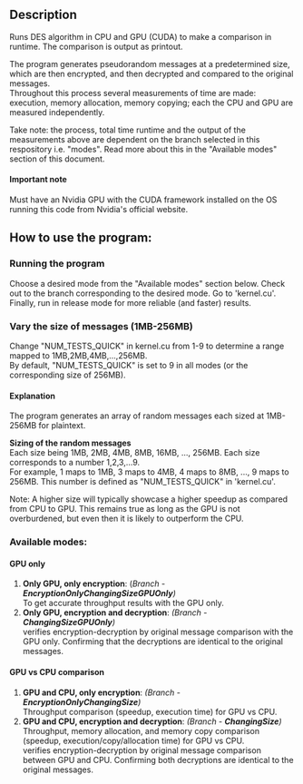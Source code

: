 ## Description
Runs DES algorithm in CPU and GPU (CUDA) to make a comparison in runtime. The comparison is output as printout.


The program generates pseudorandom messages at a predetermined size, which are then encrypted, and then decrypted and compared to the original messages.\
Throughout this process several measurements of time are made: execution, memory allocation, memory copying; each the CPU and GPU are measured independently.


Take note: the process, total time runtime and the output of the measurements above are dependent on the branch selected in this respository i.e. "modes". Read more about this in the "Available modes" section of this document.
#### Important note
Must have an Nvidia GPU with the CUDA framework installed on the OS running this code from Nvidia's official website.

## How to use the program:
### Running the program
Choose a desired mode from the "Available modes" section below. Check out to the branch corresponding to the desired mode. Go to 'kernel.cu'.\
Finally, run in release mode for more reliable (and faster) results.

### Vary the size of messages (1MB-256MB)
Change "NUM_TESTS_QUICK" in kernel.cu from 1-9 to determine a range mapped to 1MB,2MB,4MB,...,256MB.\
By default, "NUM_TESTS_QUICK" is set to 9 in all modes (or the corresponding size of 256MB).
#### Explanation
The program generates an array of random messages each sized at 1MB-256MB for plaintext.


**Sizing of the random messages** \
Each size being 1MB, 2MB, 4MB, 8MB, 16MB, ..., 256MB. Each size corresponds to a number 1,2,3,...9.\
For example, 1 maps to 1MB, 3 maps to 4MB, 4 maps to 8MB, ..., 9 maps to 256MB.
This number is defined as "NUM_TESTS_QUICK" in 'kernel.cu'.


Note: A higher size will typically showcase a higher speedup as compared from CPU to GPU. This remains true as long as the GPU is not overburdened, but even then it is likely to outperform the CPU. 

### Available modes:
#### GPU only 
1. **Only GPU, only encryption**: (*Branch* - ***EncryptionOnlyChangingSizeGPUOnly**)*\
To get accurate throughput results with the GPU only. 
2. **Only GPU, encryption and decryption**: *(Branch - **ChangingSizeGPUOnly**)*\
verifies encryption-decryption by original message comparison with the GPU only. Confirming that the decryptions are identical to the original messages. 
#### GPU vs CPU comparison 
1. **GPU and CPU, only encryption**: *(Branch - **EncryptionOnlyChangingSize**)*\
Throughput comparison (speedup, execution time) for GPU vs CPU.
2. **GPU and CPU, encryption and decryption**: *(Branch - **ChangingSize**)*\
Throughput, memory allocation, and memory copy comparison (speedup, execution/copy/allocation time) for GPU vs CPU.\
verifies encryption-decryption by original message comparison between GPU and CPU. Confirming both decryptions are identical to the original messages.








